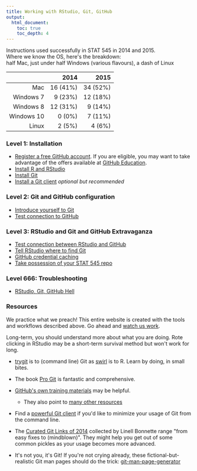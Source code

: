 ```yaml
---
title: Working with RStudio, Git, GitHub
output:
  html_document:
    toc: true
    toc_depth: 4
---
```


<style type="text/css">
.table {

    width: 40%;

}
</style>

Instructions used successfully in STAT 545 in 2014 and 2015.  
Where we know the OS, here's the breakdown:  
half Mac, just under half Windows (various flavours), a dash of Linux 

|            |     2014 |     2015 |
|-----------:|---------:|---------:|
|        Mac | 16 (41%) | 34 (52%) |
|  Windows 7 |  9 (23%) | 12 (18%) |
|  Windows 8 | 12 (31%) |  9 (14%) |
| Windows 10 |   0 (0%) |  7 (11%) |
|      Linux |   2 (5%) |   4 (6%) |

### Level 1: Installation

  * [Register a free GitHub account](https://github.com). If you are eligible, you may want to take advantage of the offers available at [GitHub Education](https://education.github.com).
  * [Install R and RStudio](block000_r-rstudio-install.html)
  * [Install Git](git01_git-install.html)
  * [Install a Git client](git02_git-clients.html) *optional but recommended*

### Level 2: Git and GitHub configuration

  * [Introduce yourself to Git](git04_introduce-self-to-git.html)
  * [Test connection to GitHub](git05_github-connection.html)

### Level 3: RStudio and Git and GitHub Extravaganza

  * [Test connection between RStudio and GitHub](git07_git-github-rstudio.html)
  * [Tell RStudio where to find Git](git03_rstudio-meet-git.html)
  * [GitHub credential caching](git06_credential-caching.html)
  * [Take possession of your STAT 545 repo](git08_claim-stat545-repo.html)
  
### Level 666: Troubleshooting

  * [RStudio, Git, GitHub Hell](git66_rstudio-git-github-hell.html)

### Resources

We practice what we preach! This entire website is created with the tools and workflows described above. Go ahead and [watch us work](https://github.com/STAT545-UBC/STAT545-UBC.github.io).

Long-term, you should understand more about what you are doing. Rote clicking in RStudio may be a short-term survival method but won't work for long.

  * [trygit](https://try.github.io/levels/1/challenges/1) is to (command line) Git as [swirl](http://swirlstats.com) is to R. Learn by doing, in small bites.

  * The book [Pro Git](http://git-scm.com/book) is fantastic and comprehensive.

  * [GitHub's own training materials](http://training.github.com/kit/) may be helpful.

    - They also point to [many other resources](https://help.github.com/articles/what-are-other-good-resources-for-learning-git-and-github)

  * Find a [powerful Git client](git02_git-clients.html) if you'd like to minimize your usage of Git from the command line.
  
  * The [Curated Git Links of 2014](http://thelinell.com/2014/12/23/curated-git-links-of-2014/) collected by Linell Bonnette range "from easy fixes to (mindblown)". They might help you get out of some common pickles as your usage becomes more advanced.
  
  * It's not you, it's Git! If you're not crying already, these fictional-but-realistic Git man pages should do the trick: [git-man-page-generator](http://git-man-page-generator.lokaltog.net)
  
